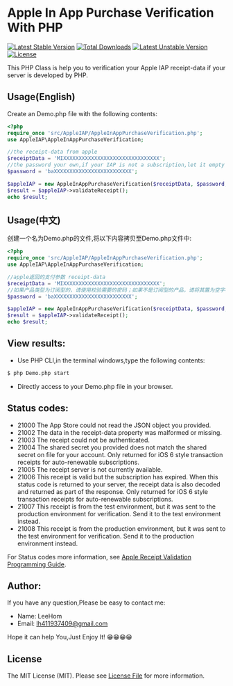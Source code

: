 # Apple In App Purchase Verification With PHP
[![Latest Stable Version](https://poser.pugx.org/leehom1988/ios-iap-verification-php/version)](https://packagist.org/packages/leehom1988/ios-iap-verification-php)
[![Total Downloads](https://poser.pugx.org/leehom1988/ios-iap-verification-php/downloads)](https://packagist.org/packages/leehom1988/ios-iap-verification-php)
[![Latest Unstable Version](https://poser.pugx.org/leehom1988/ios-iap-verification-php/v/unstable)](//packagist.org/packages/leehom1988/ios-iap-verification-php)
[![License](https://poser.pugx.org/leehom1988/ios-iap-verification-php/license)](https://packagist.org/packages/leehom1988/ios-iap-verification-php)

This PHP Class is help you to verification your Apple IAP receipt-data if your server is developed by PHP.

## Usage(English)

Create an Demo.php file with the following contents:

```php
<?php
require_once 'src/AppleIAP/AppleInAppPurchaseVerification.php';
use AppleIAP\AppleInAppPurchaseVerification;

//the receipt-data from apple
$receiptData = 'MIXXXXXXXXXXXXXXXXXXXXXXXXXXXXXXX';
//the password your own,if your IAP is not a subscription,let it empty string(like this:''),else use your own password
$password = 'baXXXXXXXXXXXXXXXXXXXXXXXXX';

$appleIAP = new AppleInAppPurchaseVerification($receiptData, $password, true);
$result = $appleIAP->validateReceipt();
echo $result;
```

## Usage(中文)

创建一个名为Demo.php的文件,将以下内容拷贝至Demo.php文件中:

```php
<?php
require_once 'src/AppleIAP/AppleInAppPurchaseVerification.php';
use AppleIAP\AppleInAppPurchaseVerification;

//apple返回的支付参数 receipt-data
$receiptData = 'MIXXXXXXXXXXXXXXXXXXXXXXXXXXXXXXX';
//如果产品类型为订阅型的，请使用校验需要的密码；如果不是订阅型的产品，请将其置为空字符串
$password = 'baXXXXXXXXXXXXXXXXXXXXXXXXX';

$appleIAP = new AppleInAppPurchaseVerification($receiptData, $password, true);
$result = $appleIAP->validateReceipt();
echo $result;
```

## View results:
- Use PHP CLI,in the terminal windows,type the following contents:
```bash
$ php Demo.php start
```
- Directly access to your Demo.php file in your browser.

## Status codes:
- 21000
The App Store could not read the JSON object you provided.
- 21002
The data in the receipt-data property was malformed or missing.
- 21003
The receipt could not be authenticated.
- 21004
The shared secret you provided does not match the shared secret on file for your account.
Only returned for iOS 6 style transaction receipts for auto-renewable subscriptions.
- 21005
The receipt server is not currently available.
- 21006
This receipt is valid but the subscription has expired. When this status code is returned to your server, the receipt data is also decoded and returned as part of the response.
Only returned for iOS 6 style transaction receipts for auto-renewable subscriptions.
- 21007
This receipt is from the test environment, but it was sent to the production environment for verification. Send it to the test environment instead.
- 21008
This receipt is from the production environment, but it was sent to the test environment for verification. Send it to the production environment instead.

For Status codes more information, see [Apple Receipt Validation Programming Guide](https://developer.apple.com/library/content/releasenotes/General/ValidateAppStoreReceipt/Chapters/ValidateRemotely.html#//apple_ref/doc/uid/TP40010573-CH104-SW1).

## Author:
If you have any question,Please be easy to contact me:
- Name: LeeHom
- Email: lh411937409@gmail.com

Hope it can help You,Just Enjoy It! 😁😁😁😁

## License

The MIT License (MIT). Please see [License File](LICENSE.md) for more information.
